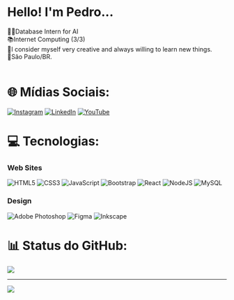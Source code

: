 # Hello! I'm Pedro...
👨‍💻Database Intern for AI<br>📚Internet Computing (3/3)<br>🧠I consider myself very creative and always willing to learn new things.<br>📍São Paulo/BR.<br> <br>


# 🌐 Mídias Sociais:
[![Instagram](https://img.shields.io/badge/Instagram-%23E4405F.svg?logo=Instagram&logoColor=white)](https://instagram.com/pedro_nixols) [![LinkedIn](https://img.shields.io/badge/LinkedIn-%230077B5.svg?logo=linkedin&logoColor=white)](https://linkedin.com/in/pedronicolascosta) [![YouTube](https://img.shields.io/badge/YouTube-%23FF0000.svg?logo=YouTube&logoColor=white)](https://youtube.com/@pedronicolas180) 

# 💻 Tecnologias:
### Web Sites
![HTML5](https://img.shields.io/badge/html5-%23E34F26.svg?style=for-the-badge&logo=html5&logoColor=white)
![CSS3](https://img.shields.io/badge/css3-%231572B6.svg?style=for-the-badge&logo=css3&logoColor=white)  ![JavaScript](https://img.shields.io/badge/javascript-%23323330.svg?style=for-the-badge&logo=javascript&logoColor=%23F7DF1E) ![Bootstrap](https://img.shields.io/badge/bootstrap-%23563D7C.svg?style=for-the-badge&logo=bootstrap&logoColor=white) ![React](https://img.shields.io/badge/react-%2320232a.svg?style=for-the-badge&logo=react&logoColor=%2361DAFB) ![NodeJS](https://img.shields.io/badge/node.js-6DA55F?style=for-the-badge&logo=node.js&logoColor=white) ![MySQL](https://img.shields.io/badge/mysql-%2300f.svg?style=for-the-badge&logo=mysql&logoColor=white) 
### Design
![Adobe Photoshop](https://img.shields.io/badge/adobephotoshop-%2331A8FF.svg?style=for-the-badge&logo=adobephotoshop&logoColor=white)  	![Figma](https://img.shields.io/badge/figma-%23F24E1E.svg?style=for-the-badge&logo=figma&logoColor=white)
![Inkscape](https://img.shields.io/badge/Inkscape-e0e0e0?style=for-the-badge&logo=inkscape&logoColor=080A13)
# 📊 Status do GitHub:
![](https://github-readme-stats.vercel.app/api/top-langs/?username=projetos-NicolasCosta&theme=radical&hide_border=false&include_all_commits=true&count_private=true&layout=compact)


---
[![](https://visitcount.itsvg.in/api?id=PedroNicolasCosta&icon=1&color=10)](https://visitcount.itsvg.in)

<!-- Proudly created with GPRM ( https://gprm.itsvg.in ) -->

